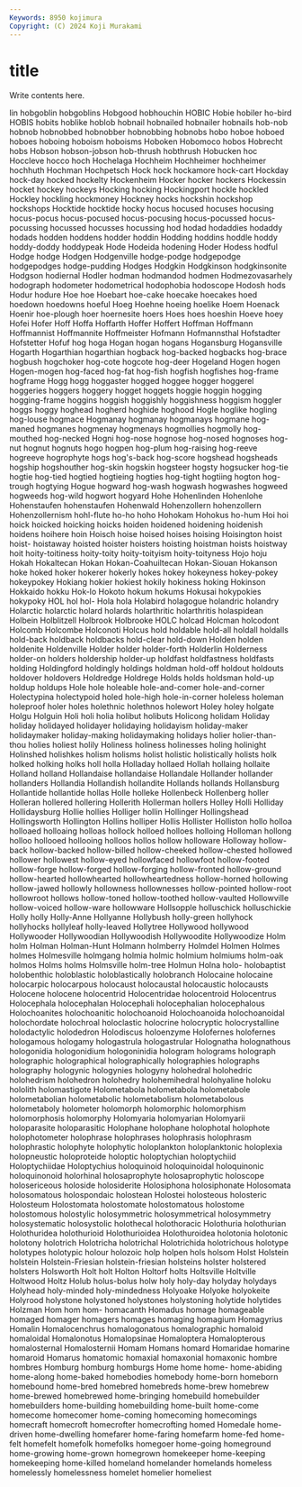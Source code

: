 ```yaml
---
Keywords: 8950 kojimura
Copyright: (C) 2024 Koji Murakami
---
```


# title

Write contents here.



lin hobgoblin hobgoblins Hobgood hobhouchin HOBIC Hobie hobiler ho-bird HOBIS
hobits hoblike hoblob hobnail hobnailed hobnailer hobnails hob-nob hobnob hobnobbed
hobnobber hobnobbing hobnobs hobo hoboe hoboed hoboes hoboing hoboism hoboisms
Hoboken Hobomoco hobos Hobrecht hobs Hobson hobson-jobson hob-thrush hobthrush Hobucken
hoc Hoccleve hocco hoch Hochelaga Hochheim Hochheimer hochheimer hochhuth Hochman
Hochpetsch Hock hock hockamore hock-cart Hockday hock-day hocked hockelty Hockenheim
Hocker hocker hockers Hockessin hocket hockey hockeys Hocking hocking Hockingport
hockle hockled Hockley hockling hockmoney Hockney hocks hockshin hockshop hockshops
Hocktide hocktide hocky hocus hocused hocuses hocusing hocus-pocus hocus-pocused hocus-pocusing
hocus-pocussed hocus-pocussing hocussed hocusses hocussing hod hodad hodaddies hodaddy hodads
hodden hoddens hodder hoddin Hodding hoddins hoddle hoddy hoddy-doddy hoddypeak
Hode Hodeida hodening Hoder Hodess hodful Hodge hodge Hodgen Hodgenville
hodge-podge hodgepodge hodgepodges hodge-pudding Hodges Hodgkin Hodgkinson hodgkinsonite Hodgson hodiernal
Hodler hodman hodmandod hodmen Hodmezovasarhely hodograph hodometer hodometrical hodophobia hodoscope
Hodosh hods Hodur hodure Hoe hoe Hoebart hoe-cake hoecake hoecakes
hoed hoedown hoedowns hoeful Hoeg Hoehne hoeing hoelike Hoem Hoenack
Hoenir hoe-plough hoer hoernesite hoers Hoes hoes hoeshin Hoeve hoey
Hofei Hofer Hoff Hoffa Hoffarth Hoffer Hoffert Hoffman Hoffmann Hoffmannist
Hoffmannite Hoffmeister Hofmann Hofmannsthal Hofstadter Hofstetter Hofuf hog hoga Hogan
hogan hogans Hogansburg Hogansville Hogarth Hogarthian hogarthian hogback hog-backed hogbacks
hog-brace hogbush hogchoker hog-cote hogcote hog-deer Hogeland Hogen hogen Hogen-mogen
hog-faced hog-fat hog-fish hogfish hogfishes hog-frame hogframe Hogg hogg hoggaster
hogged hoggee hogger hoggerel hoggeries hoggers hoggery hogget hoggets hoggie
hoggin hogging hogging-frame hoggins hoggish hoggishly hoggishness hoggism hoggler hoggs
hoggy hoghead hogherd hoghide hoghood Hogle hoglike hogling hog-louse hogmace
Hogmanay hogmanay hogmanays hogmane hog-maned hogmanes hogmenay hogmenays hogmollies hogmolly
hog-mouthed hog-necked Hogni hog-nose hognose hog-nosed hognoses hog-nut hognut hognuts
hogo hogpen hog-plum hog-raising hog-reeve hogreeve hogrophyte hogs hog's-back hog-score
hogshead hogsheads hogship hogshouther hog-skin hogskin hogsteer hogsty hogsucker hog-tie
hogtie hog-tied hogtied hogtieing hogties hog-tight hogtiing hogton hog-trough hogtying
Hogue hogward hog-wash hogwash hogwashes hogweed hogweeds hog-wild hogwort hogyard
Hohe Hohenlinden Hohenlohe Hohenstaufen hohenstaufen Hohenwald Hohenzollern hohenzollern Hohenzollernism hohl-flute
ho-ho hoho Hohokam Hohokus ho-hum Hoi hoi hoick hoicked hoicking
hoicks hoiden hoidened hoidening hoidenish hoidens hoihere hoin Hoisch hoise
hoised hoises hoising Hoisington hoist hoist- hoistaway hoisted hoister hoisters
hoisting hoistman hoists hoistway hoit hoity-toitiness hoity-toity hoity-toityism hoity-toityness Hojo
hoju Hokah Hokaltecan Hokan Hokan-Coahuiltecan Hokan-Siouan Hokanson hoke hoked hoker
hokerer hokerly hokes hokey hokeyness hokey-pokey hokeypokey Hokiang hokier hokiest
hokily hokiness hoking Hokinson Hokkaido hokku Hok-lo Hokoto hokum hokums
Hokusai hokypokies hokypoky HOL hol hol- Hola hola Holabird holagogue
holandric holandry Holarctic holarctic holard holards holarthritic holarthritis holaspidean Holbein
Holblitzell Holbrook Holbrooke HOLC holcad Holcman holcodont Holcomb Holcombe Holconoti
Holcus hold holdable hold-all holdall holdalls hold-back holdback holdbacks hold-clear
hold-down Holden holden holdenite Holdenville Holder holder holder-forth Holderlin Holderness
holder-on holders holdership holder-up holdfast holdfastness holdfasts holding Holdingford holdingly
holdings holdman hold-off holdout holdouts holdover holdovers Holdredge Holdrege Holds
holds holdsman hold-up holdup holdups Hole hole holeable hole-and-comer hole-and-corner
Holectypina holectypoid holed hole-high hole-in-corner holeless holeman holeproof holer holes
holethnic holethnos holewort Holey holey holgate Holgu Holguin Holi holi
holia holibut holibuts Holicong holidam Holiday holiday holidayed holidayer holidaying
holidayism holiday-maker holidaymaker holiday-making holidaymaking holidays holier holier-than-thou holies holiest
holily Holiness holiness holinesses holing holinight Holinshed holishkes holism holisms
holist holistic holistically holists holk holked holking holks holl holla
Holladay hollaed Hollah hollaing hollaite Holland holland Hollandaise hollandaise Hollandale
Hollander hollander hollanders Hollandia Hollandish hollandite Hollands hollands Hollansburg Hollantide
hollantide hollas Holle holleke Hollenbeck Hollenberg holler Holleran hollered hollering
Hollerith Hollerman hollers Holley Holli Holliday Hollidaysburg Hollie hollies Holliger
hollin Hollinger Hollingshead Hollingsworth Hollington Hollins holliper Hollis Hollister Holliston
hollo holloa holloaed holloaing holloas hollock holloed holloes holloing Holloman
hollong holloo hollooed hollooing holloos hollos hollow holloware Holloway hollow-back
hollow-backed hollow-billed hollow-cheeked hollow-chested hollowed hollower hollowest hollow-eyed hollowfaced hollowfoot
hollow-footed hollow-forge hollow-forged hollow-forging hollow-fronted hollow-ground hollow-hearted hollowhearted hollowheartedness hollow-horned
hollowing hollow-jawed hollowly hollowness hollownesses hollow-pointed hollow-root hollowroot hollows hollow-toned
hollow-toothed hollow-vaulted Hollowville hollow-voiced hollow-ware hollowware Hollsopple holluschick holluschickie Holly
holly Holly-Anne Hollyanne Hollybush holly-green hollyhock hollyhocks hollyleaf holly-leaved Hollytree
Hollywood hollywood Hollywooder Hollywoodian Hollywoodish Hollywoodite Hollywoodize Holm holm Holman
Holman-Hunt Holmann holmberry Holmdel Holmen Holmes holmes Holmesville holmgang holmia
holmic holmium holmiums holm-oak holmos Holms holms Holmsville holm-tree Holmun
Holna holo- holobaptist holobenthic holoblastic holoblastically holobranch Holocaine holocaine holocarpic
holocarpous holocaust holocaustal holocaustic holocausts Holocene holocene holocentrid Holocentridae holocentroid
Holocentrus Holocephala holocephalan Holocephali holocephalian holocephalous Holochoanites holochoanitic holochoanoid Holochoanoida
holochoanoidal holochordate holochroal holoclastic holocrine holocryptic holocrystalline holodactylic holodedron Holodiscus
holoenzyme Holofernes holofernes hologamous hologamy hologastrula hologastrular Holognatha holognathous hologonidia
hologonidium hologoninidia hologram holograms holograph holographic holographical holographically holographies holographs
holography hologynic hologynies hologyny holohedral holohedric holohedrism holohedron holohedry holohemihedral
holohyaline holoku hololith holomastigote Holometabola holometabola holometabole holometabolian holometabolic holometabolism
holometabolous holometaboly holometer holomorph holomorphic holomorphism holomorphosis holomorphy Holomyaria holomyarian
Holomyarii holoparasite holoparasitic Holophane holophane holophotal holophote holophotometer holophrase holophrases
holophrasis holophrasm holophrastic holophyte holophytic holoplankton holoplanktonic holoplexia holopneustic holoproteide
holoptic holoptychian holoptychiid Holoptychiidae Holoptychius holoquinoid holoquinoidal holoquinonic holoquinonoid holorhinal
holosaprophyte holosaprophytic holoscope holosericeous holoside holosiderite Holosiphona holosiphonate Holosomata holosomatous
holospondaic holostean Holostei holosteous holosteric Holosteum Holostomata holostomate holostomatous holostome
holostomous holostylic holosymmetric holosymmetrical holosymmetry holosystematic holosystolic holothecal holothoracic Holothuria
holothurian Holothuridea holothurioid Holothurioidea Holothuroidea holotonia holotonic holotony holotrich Holotricha
holotrichal Holotrichida holotrichous holotype holotypes holotypic holour holozoic holp holpen
hols holsom Holst Holstein holstein Holstein-Friesian holstein-friesian holsteins holster holstered
holsters Holsworth Holt holt Holton Holtorf holts Holtsville Holtville Holtwood
Holtz Holub holus-bolus holw holy holy-day holyday holydays Holyhead holy-minded
holy-mindedness Holyoake Holyoke holyokeite Holyrood holystone holystoned holystones holystoning holytide
holytides Holzman Hom hom hom- homacanth Homadus homage homageable homaged
homager homagers homages homaging homagium Homagyrius Homalin Homalocenchrus homalogonatous homalographic
homaloid homaloidal Homalonotus Homalopsinae Homaloptera Homalopterous homalosternal Homalosternii Homam Homans
homard Homaridae homarine homaroid Homarus homatomic homaxial homaxonial homaxonic hombre
hombres Homburg homburg homburgs Home home home- home-abiding home-along home-baked
homebodies homebody home-born homeborn homebound home-bred homebred homebreds home-brew homebrew
home-brewed homebrewed home-bringing homebuild homebuilder homebuilders home-building homebuilding home-built home-come
homecome homecomer home-coming homecoming homecomings homecraft homecroft homecrofter homecrofting homed
Homedale home-driven home-dwelling homefarer home-faring homefarm home-fed home-felt homefelt homefolk
homefolks homegoer home-going homeground home-growing home-grown homegrown homekeeper home-keeping homekeeping
home-killed homeland homelander homelands homeless homelessly homelessness homelet homelier homeliest
